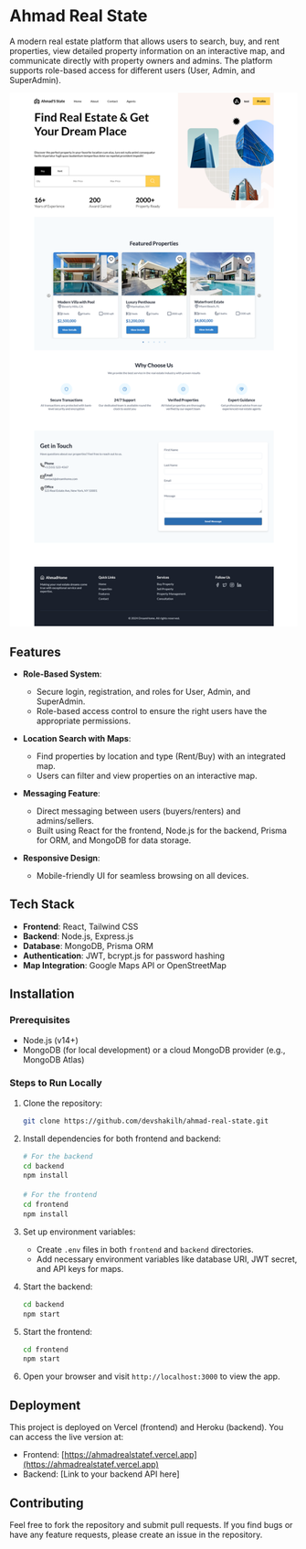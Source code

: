 

# Ahmad Real State

A modern real estate platform that allows users to search, buy, and rent properties, view detailed property information on an interactive map, and communicate directly with property owners and admins. The platform supports role-based access for different users (User, Admin, and SuperAdmin).


![Fullpage Image](public/fullpage-image.png)

## Features

- **Role-Based System**: 
  - Secure login, registration, and roles for User, Admin, and SuperAdmin.
  - Role-based access control to ensure the right users have the appropriate permissions.
  
- **Location Search with Maps**:
  - Find properties by location and type (Rent/Buy) with an integrated map.
  - Users can filter and view properties on an interactive map.
  
- **Messaging Feature**:
  - Direct messaging between users (buyers/renters) and admins/sellers.
  - Built using React for the frontend, Node.js for the backend, Prisma for ORM, and MongoDB for data storage.
  
- **Responsive Design**: 
  - Mobile-friendly UI for seamless browsing on all devices.

## Tech Stack

- **Frontend**: React, Tailwind CSS
- **Backend**: Node.js, Express.js
- **Database**: MongoDB, Prisma ORM
- **Authentication**: JWT, bcrypt.js for password hashing
- **Map Integration**: Google Maps API or OpenStreetMap
  
## Installation

### Prerequisites

- Node.js (v14+)
- MongoDB (for local development) or a cloud MongoDB provider (e.g., MongoDB Atlas)

### Steps to Run Locally

1. Clone the repository:
   ```bash
   git clone https://github.com/devshakilh/ahmad-real-state.git
   ```

2. Install dependencies for both frontend and backend:
   ```bash
   # For the backend
   cd backend
   npm install
   
   # For the frontend
   cd frontend
   npm install
   ```

3. Set up environment variables:
   - Create `.env` files in both `frontend` and `backend` directories.
   - Add necessary environment variables like database URI, JWT secret, and API keys for maps.

4. Start the backend:
   ```bash
   cd backend
   npm start
   ```

5. Start the frontend:
   ```bash
   cd frontend
   npm start
   ```

6. Open your browser and visit `http://localhost:3000` to view the app.

## Deployment

This project is deployed on Vercel (frontend) and Heroku (backend). You can access the live version at:

- Frontend: [https://ahmadrealstatef.vercel.app](https://ahmadrealstatef.vercel.app)
- Backend: [Link to your backend API here]

## Contributing

Feel free to fork the repository and submit pull requests. If you find bugs or have any feature requests, please create an issue in the repository.

